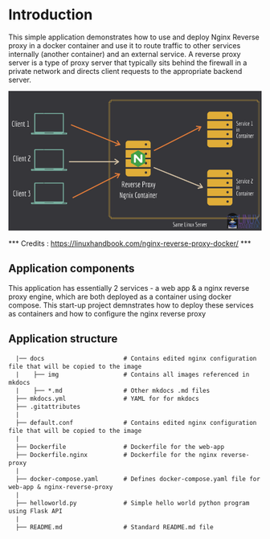 # Introduction

This simple application demonstrates how to use and deploy Nginx Reverse proxy in a docker container and use it to route traffic to other services internally (another container) and an external service. A reverse proxy server is a type of proxy server that typically sits behind the firewall in a private network and directs client requests to the appropriate backend server. 

![Screenshot](img/nginx-docker.png)

*** Credits : https://linuxhandbook.com/nginx-reverse-proxy-docker/ ***

## Application components
This application has essentially 2 services - a web app & a nginx reverse proxy engine, which are both deployed as a container using docker compose. This start-up project demnstrates how to deploy these services as containers and how to configure the nginx reverse proxy

## Application structure
```
  |── docs                      # Contains edited nginx configuration file that will be copied to the image
  |    ├── img                  # Contains all images referenced in mkdocs
  |    ├── *.md                 # Other mkdocs .md files
  ├── mkdocs.yml                # YAML for for mkdocs
  ├── .gitattributes
  |  
  ├── default.conf              # Contains edited nginx configuration file that will be copied to the image
  |
  ├── Dockerfile                # Dockerfile for the web-app
  ├── Dockerfile.nginx          # Dockerfile for the nginx reverse-proxy
  |
  ├── docker-compose.yaml       # Defines docker-compose.yaml file for web-app & nginx-reverse-proxy
  |
  ├── helloworld.py             # Simple hello world python program using Flask API
  |
  ├── README.md                 # Standard README.md file
```
